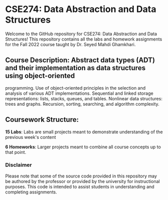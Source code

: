 # CSE274: Data Abstraction and Data Structures
Welcome to the GitHub repository for CSE274: Data Abstraction and Data Structures! This repository contains all the labs and homework assignments for the Fall 2022 course taught by Dr. Seyed Mahdi Ghamkhari.

## Course Description: Abstract data types (ADT) and their implementation as data structures using object-oriented
programming. Use of object-oriented principles in the selection and analysis of various ADT
implementations. Sequential and linked storage representations: lists, stacks, queues, and tables.
Nonlinear data structures: trees and graphs. Recursion, sorting, searching, and algorithm complexity.

## Coursework Structure:

**15 Labs**: Labs are small projects meant to demonstrate understanding of the previous week's content

**6 Homeworks**: Larger projects meant to combine all course concepts up to that point.

### Disclaimer

Please note that some of the source code provided in this repository may be authored by the professor or provided by the university for instructional purposes. This code is intended to assist students in understanding and completing assignments.
